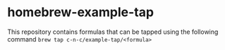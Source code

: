 # homebrew-example-tap

This repository contains formulas that can be tapped using the following command
```brew tap c-n-c/example-tap/<formula>```
